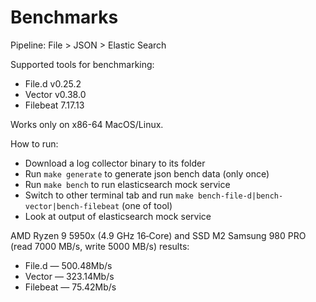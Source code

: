 # Benchmarks

Pipeline: File > JSON > Elastic Search

Supported tools for benchmarking:

* File.d v0.25.2
* Vector v0.38.0
* Filebeat 7.17.13

Works only on x86-64 MacOS/Linux.

How to run:

* Download a log collector binary to its folder
* Run `make generate` to generate json bench data (only once)
* Run `make bench` to run elasticsearch mock service
* Switch to other terminal tab and run `make bench-file-d|bench-vector|bench-filebeat` (one of tool)
* Look at output of elasticsearch mock service

AMD Ryzen 9 5950x (4.9 GHz 16‑Core) and SSD M2 Samsung 980 PRO (read 7000 MB/s, write 5000 MB/s) results:

* File.d — 500.48Mb/s
* Vector — 323.14Mb/s
* Filebeat — 75.42Mb/s
